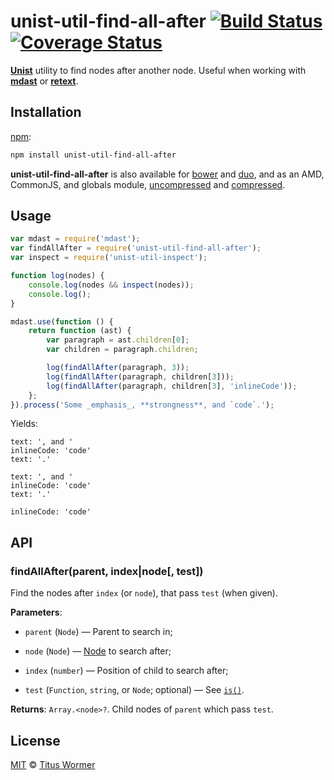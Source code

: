 # unist-util-find-all-after [![Build Status](https://img.shields.io/travis/wooorm/unist-util-find-all-after.svg)](https://travis-ci.org/wooorm/unist-util-find-all-after) [![Coverage Status](https://img.shields.io/codecov/c/github/wooorm/unist-util-find-all-after.svg)](https://codecov.io/github/wooorm/unist-util-find-all-after?branch=master)

[**Unist**](https://github.com/wooorm/unist) utility to find nodes after
another node. Useful when working with [**mdast**](https://github.com/wooorm/mdast)
or [**retext**](https://github.com/wooorm/retext).

## Installation

[npm](https://docs.npmjs.com/cli/install):

```bash
npm install unist-util-find-all-after
```

**unist-util-find-all-after** is also available for
[bower](http://bower.io/#install-packages) and [duo](http://duojs.org/#getting-started),
and as an AMD, CommonJS, and globals module, [uncompressed](unist-util-find-all-after.js)
and [compressed](unist-util-find-all-after.min.js).

## Usage

```js
var mdast = require('mdast');
var findAllAfter = require('unist-util-find-all-after');
var inspect = require('unist-util-inspect');

function log(nodes) {
    console.log(nodes && inspect(nodes));
    console.log();
}

mdast.use(function () {
    return function (ast) {
        var paragraph = ast.children[0];
        var children = paragraph.children;

        log(findAllAfter(paragraph, 3));
        log(findAllAfter(paragraph, children[3]));
        log(findAllAfter(paragraph, children[3], 'inlineCode'));
    };
}).process('Some _emphasis_, **strongness**, and `code`.');
```

Yields:

```text
text: ', and '
inlineCode: 'code'
text: '.'

text: ', and '
inlineCode: 'code'
text: '.'

inlineCode: 'code'
```

## API

### findAllAfter(parent, index|node\[, test])

Find the nodes after `index` (or `node`), that pass `test` (when given).

**Parameters**:

*   `parent` (`Node`) — Parent to search in;

*   `node` (`Node`)
    — [Node](https://github.com/wooorm/unist#unist-nodes) to search after;

*   `index` (`number`) — Position of child to search after;

*   `test` (`Function`, `string`, or `Node`; optional)
    — See [`is()`](https://github.com/wooorm/unist-util-is#istest-node-index-parent-context).

**Returns**: `Array.<node>?`. Child nodes of `parent` which pass `test`.

## License

[MIT](LICENSE) © [Titus Wormer](http://wooorm.com)
